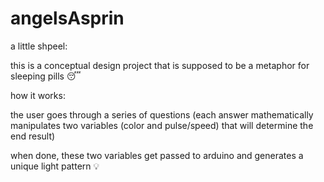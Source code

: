 # angelsAsprin

a little shpeel:

this is a conceptual design project that is supposed to be a metaphor for sleeping pills 😴

how it works: 

the user goes through a series of questions (each answer mathematically manipulates two variables (color and pulse/speed) that will determine the end result)

when done, these two variables get passed to arduino and generates a unique light pattern 💡

